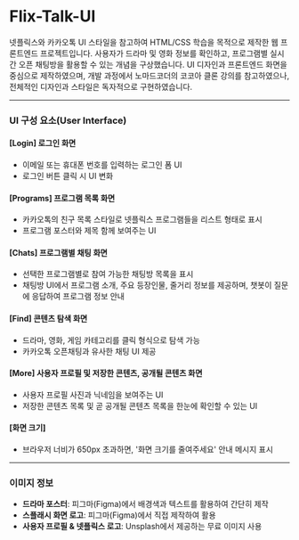 # Flix-Talk-UI

넷플릭스와 카카오톡 UI 스타일을 참고하여 HTML/CSS 학습을 목적으로 제작한 웹 프론트엔드 프로젝트입니다. 사용자가 드라마 및 영화 정보를 확인하고, 프로그램별 실시간 오픈 채팅방을 활용할 수 있는 개념을 구상했습니다. UI 디자인과 프론트엔드 화면을 중심으로 제작하였으며, 개발 과정에서 노마드코더의 코코아 클론 강의를 참고하였으나, 전체적인 디자인과 스타일은 독자적으로 구현하였습니다.

---

### UI 구성 요소(User Interface)

#### [Login] 로그인 화면
- 이메일 또는 휴대폰 번호를 입력하는 로그인 폼 UI
- 로그인 버튼 클릭 시 UI 변화

#### [Programs] 프로그램 목록 화면
- 카카오톡의 친구 목록 스타일로 넷플릭스 프로그램들을 리스트 형태로 표시
- 프로그램 포스터와 제목 함께 보여주는 UI

#### [Chats] 프로그램별 채팅 화면
- 선택한 프로그램별로 참여 가능한 채팅방 목록을 표시
- 채팅방 UI에서 프로그램 소개, 주요 등장인물, 줄거리 정보를 제공하며, 챗봇이 질문에 응답하여 프로그램 정보 안내

#### [Find] 콘텐츠 탐색 화면
- 드라마, 영화, 게임 카테고리를 클릭 형식으로 탐색 가능
- 카카오톡 오픈채팅과 유사한 채팅 UI 제공

#### [More] 사용자 프로필 및 저장한 콘텐츠, 공개될 콘텐츠 화면
- 사용자 프로필 사진과 닉네임을 보여주는 UI
- 저장한 콘텐츠 목록 및 곧 공개될 콘텐츠 목록을 한눈에 확인할 수 있는 UI

#### [화면 크기]
- 브라우저 너비가 650px 초과하면, '화면 크기를 줄여주세요' 안내 메시지 표시

---

### 이미지 정보
- **드라마 포스터**: 피그마(Figma)에서 배경색과 텍스트를 활용하여 간단히 제작
- **스플래시 화면 로고**: 피그마(Figma)에서 직접 제작하여 활용
- **사용자 프로필 & 넷플릭스 로고**: Unsplash에서 제공하는 무료 이미지 사용
